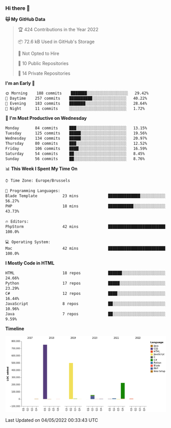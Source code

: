 ### Hi there 👋

<!--START_SECTION:waka-->
**🐱 My GitHub Data** 

> 🏆 424 Contributions in the Year 2022
 > 
> 📦 72.6 kB Used in GitHub's Storage 
 > 
> 🚫 Not Opted to Hire
 > 
> 📜 10 Public Repositories 
 > 
> 🔑 14 Private Repositories  
 > 
**I'm an Early 🐤** 

```text
🌞 Morning    188 commits    ███████░░░░░░░░░░░░░░░░░░   29.42% 
🌆 Daytime    257 commits    ██████████░░░░░░░░░░░░░░░   40.22% 
🌃 Evening    183 commits    ███████░░░░░░░░░░░░░░░░░░   28.64% 
🌙 Night      11 commits     ░░░░░░░░░░░░░░░░░░░░░░░░░   1.72%

```
📅 **I'm Most Productive on Wednesday** 

```text
Monday       84 commits     ███░░░░░░░░░░░░░░░░░░░░░░   13.15% 
Tuesday      125 commits    █████░░░░░░░░░░░░░░░░░░░░   19.56% 
Wednesday    134 commits    █████░░░░░░░░░░░░░░░░░░░░   20.97% 
Thursday     80 commits     ███░░░░░░░░░░░░░░░░░░░░░░   12.52% 
Friday       106 commits    ████░░░░░░░░░░░░░░░░░░░░░   16.59% 
Saturday     54 commits     ██░░░░░░░░░░░░░░░░░░░░░░░   8.45% 
Sunday       56 commits     ██░░░░░░░░░░░░░░░░░░░░░░░   8.76%

```


📊 **This Week I Spent My Time On** 

```text
⌚︎ Time Zone: Europe/Brussels

💬 Programming Languages: 
Blade Template           23 mins             ██████████████░░░░░░░░░░░   56.27% 
PHP                      18 mins             ███████████░░░░░░░░░░░░░░   43.73%

🔥 Editors: 
PhpStorm                 42 mins             █████████████████████████   100.0%

💻 Operating System: 
Mac                      42 mins             █████████████████████████   100.0%

```

**I Mostly Code in HTML** 

```text
HTML                     18 repos            ██████░░░░░░░░░░░░░░░░░░░   24.66% 
Python                   17 repos            █████░░░░░░░░░░░░░░░░░░░░   23.29% 
C#                       12 repos            ████░░░░░░░░░░░░░░░░░░░░░   16.44% 
JavaScript               8 repos             ██░░░░░░░░░░░░░░░░░░░░░░░   10.96% 
Java                     7 repos             ██░░░░░░░░░░░░░░░░░░░░░░░   9.59%

```


**Timeline**

![Chart not found](https://raw.githubusercontent.com/guillaumedeplancke/guillaumedeplancke/main/charts/bar_graph.png) 


 Last Updated on 04/05/2022 00:33:43 UTC
<!--END_SECTION:waka-->
